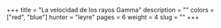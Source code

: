 +++
title = "La velocidad de los rayos Gamma"
description = ""
colors = ["red", "blue"]
hunter = "leyre"
pages = 6
weight = 4
slug = ""
+++
